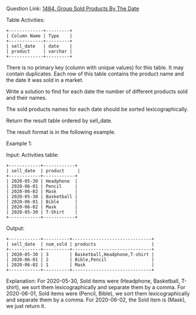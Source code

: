 Question Link: [1484. Group Sold Products By The Date](https://leetcode.com/problems/group-sold-products-by-the-date/description/?envType=study-plan-v2&envId=top-sql-50)

Table Activities:

```
+-------------+---------+
| Column Name | Type    |
+-------------+---------+
| sell_date   | date    |
| product     | varchar |
+-------------+---------+
```

There is no primary key (column with unique values) for this table. It may contain duplicates.
Each row of this table contains the product name and the date it was sold in a market.

Write a solution to find for each date the number of different products sold and their names.

The sold products names for each date should be sorted lexicographically.

Return the result table ordered by sell_date.

The result format is in the following example.

Example 1:

Input:
Activities table:

```
+------------+------------+
| sell_date  | product     |
+------------+------------+
| 2020-05-30 | Headphone  |
| 2020-06-01 | Pencil     |
| 2020-06-02 | Mask       |
| 2020-05-30 | Basketball |
| 2020-06-01 | Bible      |
| 2020-06-02 | Mask       |
| 2020-05-30 | T-Shirt    |
+------------+------------+
```

Output:

```
+------------+----------+------------------------------+
| sell_date  | num_sold | products                     |
+------------+----------+------------------------------+
| 2020-05-30 | 3        | Basketball,Headphone,T-shirt |
| 2020-06-01 | 2        | Bible,Pencil                 |
| 2020-06-02 | 1        | Mask                         |
+------------+----------+------------------------------+
```

Explanation:
For 2020-05-30, Sold items were (Headphone, Basketball, T-shirt), we sort them lexicographically and separate them by a comma.
For 2020-06-01, Sold items were (Pencil, Bible), we sort them lexicographically and separate them by a comma.
For 2020-06-02, the Sold item is (Mask), we just return it.
